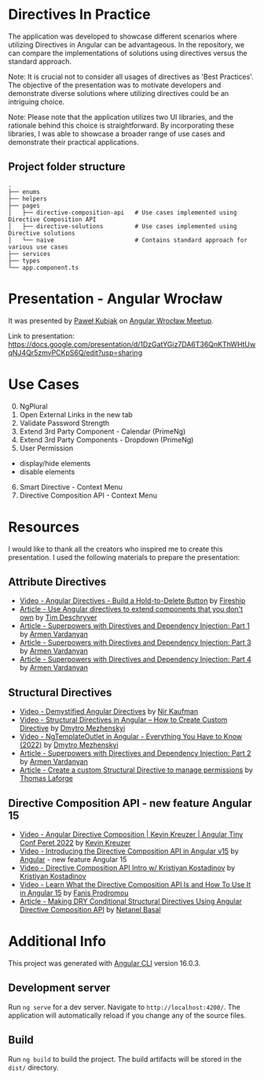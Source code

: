 # Directives In Practice
The application was developed to showcase different scenarios where utilizing Directives in Angular can be advantageous. In the repository, we can compare the implementations of solutions using directives versus the standard approach.

Note: It is crucial not to consider all usages of directives as 'Best Practices'. The objective of the presentation was to motivate developers and demonstrate diverse solutions where utilizing directives could be an intriguing choice.

Note: Please note that the application utilizes two UI libraries, and the rationale behind this choice is straightforward. By incorporating these libraries, I was able to showcase a broader range of use cases and demonstrate their practical applications.

## Project folder structure

    .
    ├── enums
    ├── helpers
    ├── pages                     
    │   ├── directive-composition-api   # Use cases implemented using Directive Composition API
    │   ├── directive-solutions         # Use cases implemented using Directive solutions
    │   └── naive                       # Contains standard approach for various use cases
    ├── services                    
    ├── types                     
    └── app.component.ts

# Presentation - Angular Wrocław

It was presented by [Paweł Kubiak](https://twitter.com/pawelkubiakdev) on [Angular Wrocław Meetup](https://twitter.com/AngularWroclaw).

Link to presentation: https://docs.google.com/presentation/d/1DzGatYGiz7DA6T36QnKThWHtUwqNJ4Qr5zmvPCKpS6Q/edit?usp=sharing

# Use Cases

0. NgPlural
1. Open External Links in the new tab
2. Validate Password Strength
3. Extend 3rd Party Component - Calendar (PrimeNg)
4. Extend 3rd Party Components - Dropdown (PrimeNg)
5. User Permission
  - display/hide elements
  - disable elements
6. Smart Directive - Context Menu
7. Directive Composition API - Context Menu

# Resources
I would like to thank all the creators who inspired me to create this presentation.
I used the following materials to prepare the presentation:

## Attribute Directives
  * [Video - Angular Directives - Build a Hold-to-Delete Button](https://www.youtube.com/watch?v=kl-UMCHpEsw) by [Fireship](https://twitter.com/fireship_dev)
  * [Article - Use Angular directives to extend components that you don't own](https://timdeschryver.dev/blog/use-angular-directives-to-extend-components-that-you-dont-own) by [Tim Deschryver](https://twitter.com/tim_deschryver)
  * [Article - Superpowers with Directives and Dependency Injection: Part 1](https://dev.to/this-is-angular/superpowers-with-directives-and-dependency-injection-part-1-ho7) by [Armen Vardanyan](https://twitter.com/Armandotrue)
  * [Article - Superpowers with Directives and Dependency Injection: Part 3](https://dev.to/this-is-angular/superpowers-with-directives-and-dependency-injection-part-3-18ja) by [Armen Vardanyan](https://twitter.com/Armandotrue)
  * [Article - Superpowers with Directives and Dependency Injection: Part 4](https://dev.to/this-is-angular/superpowers-with-directives-and-dependency-injection-part-4-2gi8) by [Armen Vardanyan](https://twitter.com/Armandotrue)

## Structural Directives
  * [Video - Demystified Angular Directives](https://www.youtube.com/watch?v=bVyw2njDoZw) by [Nir Kaufman](https://twitter.com/nirkaufman)
  * [Video - Structural Directives in Angular – How to Create Custom Directive](https://www.youtube.com/watch?v=07CaGlbMPbw) by [Dmytro Mezhenskyi](https://twitter.com/DecodedFrontend)
  * [Video - NgTemplateOutlet in Angular - Everything You Have to Know (2022)](https://www.youtube.com/watch?v=vfPVdJ2oQlM) by [Dmytro Mezhenskyi](https://twitter.com/DecodedFrontend)
  * [Article - Superpowers with Directives and Dependency Injection: Part 2](https://dev.to/this-is-angular/superpowers-with-directives-and-dependency-injection-part-2-16ea) by [Armen Vardanyan](https://twitter.com/Armandotrue)
  * [Article - Create a custom Structural Directive to manage permissions](https://dev.to/this-is-angular/create-a-custom-structural-directive-to-manage-permissions-like-a-pro-5293) by [Thomas Laforge](https://twitter.com/laforge_toma)


## Directive Composition API - new feature Angular 15
  * [Video - Angular Directive Composition | Kevin Kreuzer | Angular Tiny Conf Peret 2022](https://www.youtube.com/watch?v=5lYs251skTA) by [Kevin Kreuzer](https://twitter.com/kreuzercode)
  * [Video - Introducing the Directive Composition API in Angular v15](https://www.youtube.com/watch?v=EJJwyyjsRGs) by [Angular](https://twitter.com/angular) - new feature Angular 15
  * [Video - Directive Composition API Intro w/ Kristiyan Kostadinov](https://www.youtube.com/watch?v=oC9Qd9yw3pE) by [Kristiyan Kostadinov](https://twitter.com/_crisbeto)
  * [Video - Learn What the Directive Composition API Is and How To Use It in Angular 15](https://www.youtube.com/watch?v=2S6FVt-tQ7M) by [Fanis Prodromou](https://twitter.com/prodromouf)
  * [Article - Making DRY Conditional Structural Directives Using Angular Directive Composition API](https://netbasal.com/making-dry-conditional-structural-directives-using-angular-directive-composition-api-bc346672445d) by [Netanel Basal](https://twitter.com/NetanelBasal)


# Additional Info

This project was generated with [Angular CLI](https://github.com/angular/angular-cli) version 16.0.3.

## Development server

Run `ng serve` for a dev server. Navigate to `http://localhost:4200/`. The application will automatically reload if you change any of the source files.

## Build

Run `ng build` to build the project. The build artifacts will be stored in the `dist/` directory.
